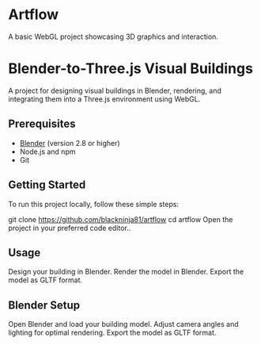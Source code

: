# Artflow

A basic WebGL project showcasing 3D graphics and interaction.


# Blender-to-Three.js Visual Buildings

A project for designing visual buildings in Blender, rendering, and integrating them into a Three.js environment using WebGL.

## Prerequisites

- [Blender](https://www.blender.org/) (version 2.8 or higher)
- Node.js and npm
- Git

## Getting Started

To run this project locally, follow these simple steps:


git clone https://github.com/blackninja81/artflow
cd artflow
Open the project in your preferred code editor..

## Usage

Design your building in Blender.
Render the model in Blender.
Export the model as GLTF format.



## Blender Setup
Open Blender and load your building model.
Adjust camera angles and lighting for optimal rendering.
Export the model as GLTF format.

